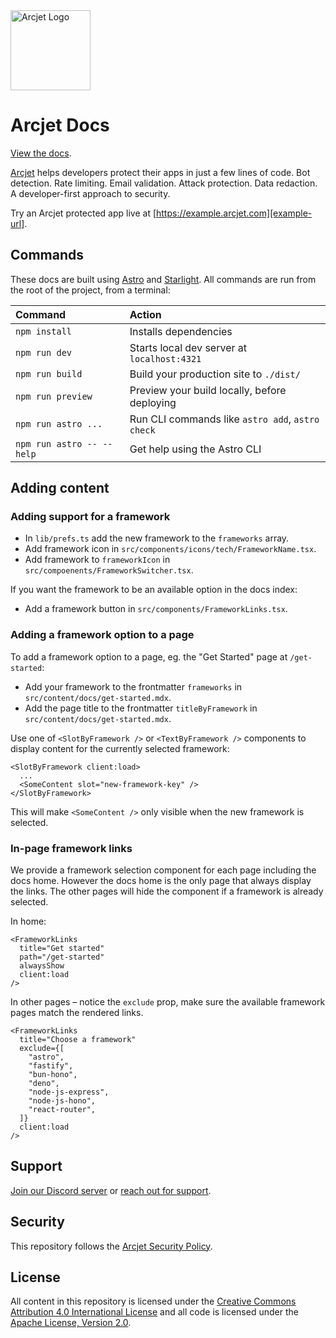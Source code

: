 <a href="https://arcjet.com" target="_arcjet-home">
  <picture>
    <source media="(prefers-color-scheme: dark)" srcset="https://arcjet.com/logo/arcjet-dark-lockup-voyage-horizontal.svg">
    <img src="https://arcjet.com/logo/arcjet-light-lockup-voyage-horizontal.svg" alt="Arcjet Logo" height="128" width="auto">
  </picture>
</a>

# Arcjet Docs

[View the docs](docs).

[Arcjet][arcjet] helps developers protect their apps in just a few lines of
code. Bot detection. Rate limiting. Email validation. Attack protection. Data
redaction. A developer-first approach to security.

Try an Arcjet protected app live at [https://example.arcjet.com][example-url].

## Commands

These docs are built using [Astro][astro] and [Starlight][starlight]. All commands are run from the
root of the project, from a terminal:

| Command                   | Action                                           |
| :------------------------ | :----------------------------------------------- |
| `npm install`             | Installs dependencies                            |
| `npm run dev`             | Starts local dev server at `localhost:4321`      |
| `npm run build`           | Build your production site to `./dist/`          |
| `npm run preview`         | Preview your build locally, before deploying     |
| `npm run astro ...`       | Run CLI commands like `astro add`, `astro check` |
| `npm run astro -- --help` | Get help using the Astro CLI                     |

## Adding content

### Adding support for a framework

- In `lib/prefs.ts` add the new framework to the `frameworks` array.
- Add framework icon in `src/components/icons/tech/FrameworkName.tsx`.
- Add framework to `frameworkIcon` in `src/compoenents/FrameworkSwitcher.tsx`.

If you want the framework to be an available option in the docs index:

- Add a framework button in `src/components/FrameworkLinks.tsx`.

### Adding a framework option to a page

To add a framework option to a page, eg. the "Get Started" page at `/get-started`:

- Add your framework to the frontmatter `frameworks` in `src/content/docs/get-started.mdx`.
- Add the page title to the frontmatter `titleByFramework` in `src/content/docs/get-started.mdx`.

Use one of
`<SlotByFramework />` or `<TextByFramework />` components to display content for the currently selected framework:

```mdx
<SlotByFramework client:load>
  ...
  <SomeContent slot="new-framework-key" />
</SlotByFramework>
```

This will make `<SomeContent />` only visible when the new framework is selected.

### In-page framework links

We provide a framework selection component for each page including the docs home. However the docs home is the only page that always display the links. The other pages will hide the component if a framework is already selected.

In home:

```mdx
<FrameworkLinks
  title="Get started"
  path="/get-started"
  alwaysShow
  client:load
/>
```

In other pages – notice the `exclude` prop, make sure the available framework pages match the rendered links.

```mdx
<FrameworkLinks
  title="Choose a framework"
  exclude={[
    "astro",
    "fastify",
    "bun-hono",
    "deno",
    "node-js-express",
    "node-js-hono",
    "react-router",
  ]}
  client:load
/>
```

## Support

[Join our Discord server][discord-invite] or [reach out for support][support].

## Security

This repository follows the [Arcjet Security Policy][arcjet-security].

## License

All content in this repository is licensed under the [Creative Commons
Attribution 4.0 International License](./LICENSE) and all code is licensed under
the [Apache License, Version 2.0](./LICENSE-CODE).

[arcjet]: https://arcjet.com
[astro]: https://astro.build
[starlight]: https://starlight.astro.build
[arcjet-security]: https://docs.arcjet.com/security
[example-url]: https://example.arcjet.com
[discord-invite]: https://arcjet.com/discord
[support]: https://docs.arcjet.com/support
